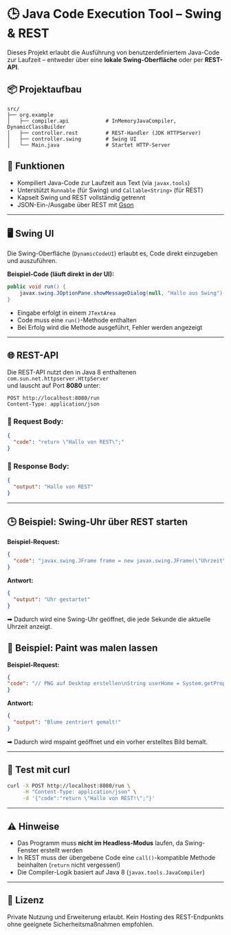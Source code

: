 # 🕒 Java Code Execution Tool – Swing & REST

Dieses Projekt erlaubt die Ausführung von benutzerdefiniertem Java-Code zur Laufzeit – entweder über eine **lokale Swing-Oberfläche** oder per **REST-API**.

## 📦 Projektaufbau

```
src/
├── org.example
│   ├── compiler.api            # InMemoryJavaCompiler, DynamicClassBuilder
│   ├── controller.rest         # REST-Handler (JDK HTTPServer)
│   ├── controller.swing        # Swing UI
│   └── Main.java               # Startet HTTP-Server
```

## 🚀 Funktionen

- Kompiliert Java-Code zur Laufzeit aus Text (via `javax.tools`)
- Unterstützt `Runnable` (für Swing) und `Callable<String>` (für REST)
- Kapselt Swing und REST vollständig getrennt
- JSON-Ein-/Ausgabe über REST mit [Gson](https://github.com/google/gson)

---

## 🖥 Swing UI

Die Swing-Oberfläche (`DynamicCodeUI`) erlaubt es, Code direkt einzugeben und auszuführen.

**Beispiel-Code (läuft direkt in der UI):**

```java
public void run() {
    javax.swing.JOptionPane.showMessageDialog(null, "Hallo aus Swing");
}
```

- Eingabe erfolgt in einem `JTextArea`
- Code muss eine `run()`-Methode enthalten
- Bei Erfolg wird die Methode ausgeführt, Fehler werden angezeigt

---

## 🌐 REST-API

Die REST-API nutzt den in Java 8 enthaltenen `com.sun.net.httpserver.HttpServer`  
und lauscht auf Port **8080** unter:

```
POST http://localhost:8080/run
Content-Type: application/json
```

### 🔁 Request Body:

```json
{
  "code": "return \"Hallo von REST\";"
}
```

### 🔄 Response Body:

```json
{
  "output": "Hallo von REST"
}
```

---

## 🕒 Beispiel: Swing-Uhr über REST starten

**Beispiel-Request:**

```json
{
  "code": "javax.swing.JFrame frame = new javax.swing.JFrame(\"Uhrzeit\");\njavax.swing.JLabel label = new javax.swing.JLabel();\nlabel.setFont(new java.awt.Font(\"Monospaced\", java.awt.Font.BOLD, 24));\nlabel.setHorizontalAlignment(javax.swing.SwingConstants.CENTER);\nframe.getContentPane().add(label);\nframe.setSize(300, 100);\nframe.setLocationRelativeTo(null);\nframe.setDefaultCloseOperation(javax.swing.WindowConstants.DISPOSE_ON_CLOSE);\nframe.setVisible(true);\njavax.swing.Timer timer = new javax.swing.Timer(1000, e -> {\n    java.time.LocalTime time = java.time.LocalTime.now();\n    label.setText(time.toString());\n});\ntimer.start();\nreturn \"Uhr gestartet\";"
}
```

**Antwort:**

```json
{
  "output": "Uhr gestartet"
}
```

➡ Dadurch wird eine Swing-Uhr geöffnet, die jede Sekunde die aktuelle Uhrzeit anzeigt.


## 🌸 Beispiel: Paint was malen lassen

**Beispiel-Request:**

```json
{
"code": "// PNG auf Desktop erstellen\nString userHome = System.getProperty(\"user.home\");\njava.io.File file = new java.io.File(userHome + \"/Desktop/BlumeLeinwand.png\");\nint width = 1600;\nint height = 1000;\njava.awt.image.BufferedImage img = new java.awt.image.BufferedImage(width, height, java.awt.image.BufferedImage.TYPE_INT_RGB);\njava.awt.Graphics2D g = img.createGraphics();\ng.setColor(java.awt.Color.WHITE);\ng.fillRect(0, 0, width, height);\ng.dispose();\njavax.imageio.ImageIO.write(img, \"png\", file);\n\n// Paint öffnen\nRuntime.getRuntime().exec(\"mspaint \\\"\" + file.getAbsolutePath() + \"\\\"\");\nThread.sleep(3000);\n\njava.awt.Robot robot = new java.awt.Robot();\njava.awt.Dimension screenSize = java.awt.Toolkit.getDefaultToolkit().getScreenSize();\nint cx = screenSize.width / 2;\nint cy = screenSize.height / 2;\n\n// Pinsel aktivieren\nrobot.mouseMove(100, 70);\nThread.sleep(200);\nrobot.mousePress(java.awt.event.InputEvent.BUTTON1_DOWN_MASK);\nThread.sleep(100);\nrobot.mouseRelease(java.awt.event.InputEvent.BUTTON1_DOWN_MASK);\nThread.sleep(200);\n\n// Gelb wählen (Mitte)\nrobot.mouseMove(1200, 820);\nThread.sleep(100);\nrobot.mousePress(java.awt.event.InputEvent.BUTTON1_DOWN_MASK);\nThread.sleep(100);\nrobot.mouseRelease(java.awt.event.InputEvent.BUTTON1_DOWN_MASK);\nThread.sleep(100);\n\n// Gelber Kreis in der Mitte\nint radius = 30;\nrobot.mouseMove(cx + radius, cy);\nrobot.mousePress(java.awt.event.InputEvent.BUTTON1_DOWN_MASK);\nfor (int i = 0; i <= 360; i++) {\n    double angle = Math.toRadians(i);\n    int x = cx + (int)(radius * Math.cos(angle));\n    int y = cy + (int)(radius * Math.sin(angle));\n    robot.mouseMove(x, y);\n    Thread.sleep(1);\n}\nrobot.mouseRelease(java.awt.event.InputEvent.BUTTON1_DOWN_MASK);\nThread.sleep(200);\n\n// Rot wählen (Blüten)\nrobot.mouseMove(1180, 820);\nThread.sleep(100);\nrobot.mousePress(java.awt.event.InputEvent.BUTTON1_DOWN_MASK);\nThread.sleep(100);\nrobot.mouseRelease(java.awt.event.InputEvent.BUTTON1_DOWN_MASK);\nThread.sleep(100);\n\nint[][] petals = {\n  {cx, cy - 80}, {cx + 80, cy}, {cx, cy + 80}, {cx - 80, cy}\n};\nfor (int[] p : petals) {\n    int px = p[0];\n    int py = p[1];\n    robot.mouseMove(px + 40, py);\n    robot.mousePress(java.awt.event.InputEvent.BUTTON1_DOWN_MASK);\n    for (int i = 0; i <= 360; i++) {\n        double a = Math.toRadians(i);\n        int x = px + (int)(40 * Math.cos(a));\n        int y = py + (int)(40 * Math.sin(a));\n        robot.mouseMove(x, y);\n        Thread.sleep(1);\n    }\n    robot.mouseRelease(java.awt.event.InputEvent.BUTTON1_DOWN_MASK);\n    Thread.sleep(200);\n}\n\n// Grün wählen (Stängel)\nrobot.mouseMove(1150, 820);\nThread.sleep(100);\nrobot.mousePress(java.awt.event.InputEvent.BUTTON1_DOWN_MASK);\nThread.sleep(100);\nrobot.mouseRelease(java.awt.event.InputEvent.BUTTON1_DOWN_MASK);\nThread.sleep(100);\n\n// Stängel nach unten zeichnen\nrobot.mouseMove(cx, cy + 80);\nrobot.mousePress(java.awt.event.InputEvent.BUTTON1_DOWN_MASK);\nfor (int y = cy + 80; y <= cy + 200; y++) {\n    robot.mouseMove(cx, y);\n    Thread.sleep(2);\n}\nrobot.mouseRelease(java.awt.event.InputEvent.BUTTON1_DOWN_MASK);\n\nreturn \"Blume zentriert gemalt!\";"
}
```

**Antwort:**

```json
{
  "output": "Blume zentriert gemalt!"
}
```

➡ Dadurch wird mspaint geöffnet und ein vorher erstelltes Bild bemalt.

---

## 🧪 Test mit curl

```bash
curl -X POST http://localhost:8080/run \
     -H "Content-Type: application/json" \
     -d '{"code":"return \"Hallo von REST!\";"}'
```

---

## ⚠ Hinweise

- Das Programm muss **nicht im Headless-Modus** laufen, da Swing-Fenster erstellt werden
- In REST muss der übergebene Code eine `call()`-kompatible Methode beinhalten (`return` nicht vergessen!)
- Die Compiler-Logik basiert auf Java 8 (`javax.tools.JavaCompiler`)

---

## 📜 Lizenz

Private Nutzung und Erweiterung erlaubt. Kein Hosting des REST-Endpunkts ohne geeignete Sicherheitsmaßnahmen empfohlen.